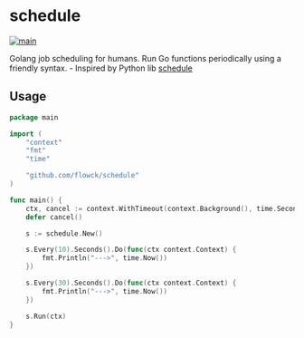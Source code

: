 # schedule

[![main](https://github.com/flowck/schedule/actions/workflows/main.yml/badge.svg)](https://github.com/flowck/schedule/actions/workflows/main.yml)

Golang job scheduling for humans. Run Go functions periodically using a friendly syntax. - Inspired by Python lib [schedule](https://github.com/dbader/schedule)

## Usage

```go
package main

import (
	"context"
	"fmt"
	"time"

	"github.com/flowck/schedule"
)

func main() {
	ctx, cancel := context.WithTimeout(context.Background(), time.Second*5)
	defer cancel()

	s := schedule.New()

	s.Every(10).Seconds().Do(func(ctx context.Context) {
		fmt.Println("--->", time.Now())
	})

	s.Every(30).Seconds().Do(func(ctx context.Context) {
		fmt.Println("--->", time.Now())
	})

	s.Run(ctx)
}

```